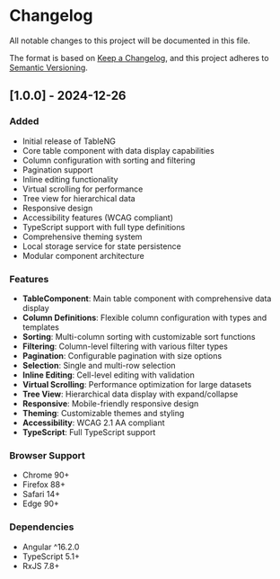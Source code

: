 # Changelog

All notable changes to this project will be documented in this file.

The format is based on [Keep a Changelog](https://keepachangelog.com/en/1.0.0/),
and this project adheres to [Semantic Versioning](https://semver.org/spec/v2.0.0.html).

## [1.0.0] - 2024-12-26

### Added
- Initial release of TableNG
- Core table component with data display capabilities
- Column configuration with sorting and filtering
- Pagination support
- Inline editing functionality
- Virtual scrolling for performance
- Tree view for hierarchical data
- Responsive design
- Accessibility features (WCAG compliant)
- TypeScript support with full type definitions
- Comprehensive theming system
- Local storage service for state persistence
- Modular component architecture

### Features
- **TableComponent**: Main table component with comprehensive data display
- **Column Definitions**: Flexible column configuration with types and templates
- **Sorting**: Multi-column sorting with customizable sort functions
- **Filtering**: Column-level filtering with various filter types
- **Pagination**: Configurable pagination with size options
- **Selection**: Single and multi-row selection
- **Inline Editing**: Cell-level editing with validation
- **Virtual Scrolling**: Performance optimization for large datasets
- **Tree View**: Hierarchical data display with expand/collapse
- **Responsive**: Mobile-friendly responsive design
- **Theming**: Customizable themes and styling
- **Accessibility**: WCAG 2.1 AA compliant
- **TypeScript**: Full TypeScript support

### Browser Support
- Chrome 90+
- Firefox 88+
- Safari 14+
- Edge 90+

### Dependencies
- Angular ^16.2.0
- TypeScript 5.1+
- RxJS 7.8+
